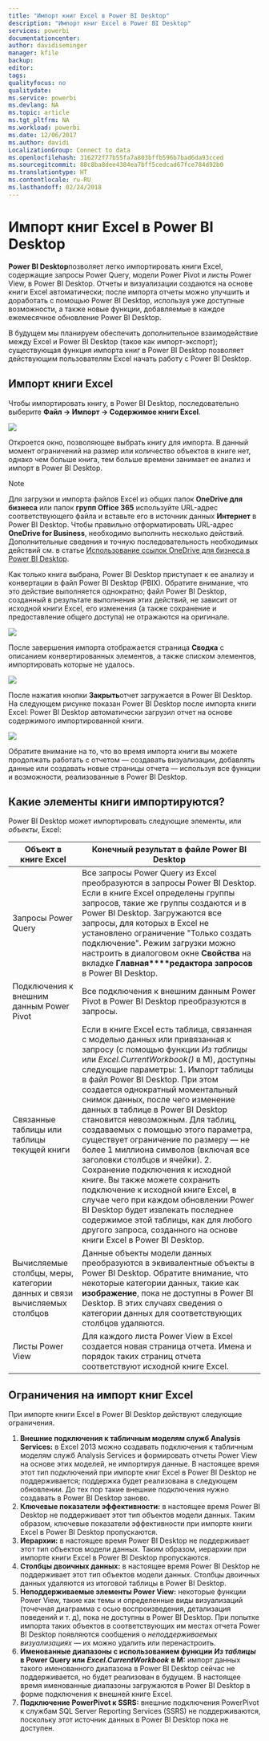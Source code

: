```yaml
---
title: "Импорт книг Excel в Power BI Desktop"
description: "Импорт книг Excel в Power BI Desktop"
services: powerbi
documentationcenter: 
author: davidiseminger
manager: kfile
backup: 
editor: 
tags: 
qualityfocus: no
qualitydate: 
ms.service: powerbi
ms.devlang: NA
ms.topic: article
ms.tgt_pltfrm: NA
ms.workload: powerbi
ms.date: 12/06/2017
ms.author: davidi
LocalizationGroup: Connect to data
ms.openlocfilehash: 316272f77b55fa7a803bffb596b7bad6da93cced
ms.sourcegitcommit: 88c8ba8dee4384ea7bff5cedcad67fce784d92b0
ms.translationtype: HT
ms.contentlocale: ru-RU
ms.lasthandoff: 02/24/2018
---
```

# <a name="import-excel-workbooks-into-power-bi-desktop"></a>Импорт книг Excel в Power BI Desktop
**Power BI Desktop**позволяет легко импортировать книги Excel, содержащие запросы Power Query, модели Power Pivot и листы Power View, в Power BI Desktop. Отчеты и визуализации создаются на основе книги Excel автоматически; после импорта отчеты можно улучшить и доработать с помощью Power BI Desktop, используя уже доступные возможности, а также новые функции, добавляемые в каждое ежемесячное обновление Power BI Desktop.

В будущем мы планируем обеспечить дополнительное взаимодействие между Excel и Power BI Desktop (такое как импорт-экспорт); существующая функция импорта книг в Power BI Desktop позволяет действующим пользователям Excel начать работу с Power BI Desktop.

## <a name="how-do-i-import-an-excel-workbook"></a>Импорт книги Excel
Чтобы импортировать книгу, в Power BI Desktop, последовательно выберите **Файл -\> Импорт -\> Содержимое книги Excel**.

![](media/desktop-import-excel-workbooks/importexceltopbi_1.png)

Откроется окно, позволяющее выбрать книгу для импорта. В данный момент ограничений на размер или количество объектов в книге нет, однако чем больше книга, тем больше времени занимает ее анализ и импорт в Power BI Desktop.

> [!NOTE]
> Для загрузки и импорта файлов Excel из общих папок **OneDrive для бизнеса** или папок **групп Office 365** используйте URL-адрес соответствующего файла и вставьте его в источник данных **Интернет** в Power BI Desktop. Чтобы правильно отформатировать URL-адрес **OneDrive for Business**, необходимо выполнить несколько действий. Дополнительные сведения и точную последовательность необходимых действий см. в статье [Использование ссылок OneDrive для бизнеса в Power BI Desktop](desktop-use-onedrive-business-links.md).
> 
> 

Как только книга выбрана, Power BI Desktop приступает к ее анализу и конвертации в файл Power BI Desktop (PBIX). Обратите внимание, что это действие выполняется однократно; файл Power BI Desktop, созданный в результате выполнения этих действий, не зависит от исходной книги Excel, его изменения (а также сохранение и предоставление общего доступа) не отражаются на оригинале.

![](media/desktop-import-excel-workbooks/importexceltopbi_2.png)

После завершения импорта отображается страница **Сводка** с описанием конвертированных элементов, а также списком элементов, импортировать которые не удалось.

![](media/desktop-import-excel-workbooks/importexceltopbi_3.png)

После нажатия кнопки **Закрыть**отчет загружается в Power BI Desktop. На следующем рисунке показан Power BI Desktop после импорта книги Excel: Power BI Desktop автоматически загрузил отчет на основе содержимого импортированной книги.

![](media/desktop-import-excel-workbooks/importexceltopbi_4.png)

Обратите внимание на то, что во время импорта книги вы можете продолжать работать с отчетом — создавать визуализации, добавлять данные или создавать новые страницы отчета — используя все функции и возможности, реализованные в Power BI Desktop.

## <a name="which-workbook-elements-are-imported"></a>Какие элементы книги импортируются?
Power BI Desktop может импортировать следующие элементы, или *объекты*, Excel:

| Объект в книге Excel | Конечный результат в файле Power BI Desktop |
| --- | --- |
| Запросы Power Query |Все запросы Power Query из Excel преобразуются в запросы Power BI Desktop. Если в книге Excel определены группы запросов, такие же группы создаются и в Power BI Desktop. Загружаются все запросы, для которых в Excel не установлено ограничение "Только создать подключение". Режим загрузки можно настроить в диалоговом окне **Свойства** на вкладке **Главная****редактора запросов** в Power BI Desktop. |
| Подключения к внешним данным Power Pivot |Все подключения к внешним данным Power Pivot в Power BI Desktop преобразуются в запросы. |
| Связанные таблицы или таблицы текущей книги |Если в книге Excel есть таблица, связанная с моделью данных или привязанная к запросу (с помощью функции *Из таблицы* или *Excel.CurrentWorkbook()* в M), доступны следующие параметры: 1. Импорт таблицы в файл Power BI Desktop. При этом создается однократный моментальный снимок данных, после чего изменение данных в таблице в Power BI Desktop становится невозможным. Для таблиц, создаваемых с помощью этого параметра, существует ограничение по размеру — не более 1 миллиона символов (включая все заголовки столбцов и ячейки).    2. Сохранение подключения к исходной книге. Вы также можете сохранить подключение к исходной книге Excel, в случае чего при каждом обновлении Power BI Desktop будет извлекать последнее содержимое этой таблицы, как для любого другого запроса, созданного на основе книги Excel в Power BI Desktop. |
| Вычисляемые столбцы, меры, категории данных и связи вычисляемых столбцов |Данные объекты модели данных преобразуются в эквивалентные объекты в Power BI Desktop. Обратите внимание, что некоторые категории данных, такие как **изображение**, пока не доступны в Power BI Desktop. В этих случаях сведения о категории данных для соответствующих столбцов удаляются. |
| Листы Power View |Для каждого листа Power View в Excel создается новая страница отчета. Имена и порядок таких страниц отчета соответствуют исходной книге Excel. |

## <a name="are-there-any-limitations-to-importing-a-workbook"></a>Ограничения на импорт книг Excel
При импорте книги Excel в Power BI Desktop действуют следующие ограничения.

1. **Внешние подключения к табличным моделям служб Analysis Services:** в Excel 2013 можно создавать подключения к табличным моделям служб Analysis Services и формировать отчеты Power View на основе этих моделей, не импортируя данные. В настоящее время этот тип подключений при импорте книг Excel в Power BI Desktop не поддерживается; поддержка будет реализована в следующем обновлении. До тех пор такие внешние подключения нужно создавать в Power BI Desktop заново.
2. **Ключевые показатели эффективности:** в настоящее время Power BI Desktop не поддерживает этот тип объектов модели данных. Таким образом, ключевые показатели эффективности при импорте книги Excel в Power BI Desktop пропускаются.
3. **Иерархии:** в настоящее время Power BI Desktop не поддерживает этот тип объектов модели данных. Таким образом, иерархии при импорте книги Excel в Power BI Desktop пропускаются.
4. **Столбцы двоичных данных:** в настоящее время Power BI Desktop не поддерживает этот тип объектов модели данных. Столбцы двоичных данных удаляются из итоговой таблицы в Power BI Desktop.
5. **Неподдерживаемые элементы Power View:** некоторые функции Power View, такие как темы и определенные виды визуализаций (точечная диаграмма с осью воспроизведения, детализация поведений и т. д), пока не доступны в Power BI Desktop. При попытке импорта таких объектов в соответствующих им местах отчета Power BI Desktop появляются сообщения о *неподдерживаемых визуализациях* — их можно удалить или перенастроить.
6. **Именованные диапазоны с использованием функции** ***Из таблицы*** **в Power Query или**  ***Excel.CurrentWorkbook*** **в M:** импорт данных такого именованного диапазона в Power BI Desktop сейчас не поддерживается, но будет реализован в будущем. В настоящее время именованные диапазоны загружаются в Power BI Desktop в форме подключения к внешней книге Excel.
7. **Подключение PowerPivot к SSRS:** внешние подключения PowerPivot к службам SQL Server Reporting Services (SSRS) не поддерживаются, поскольку этот источник данных в Power BI Desktop пока не доступен.

